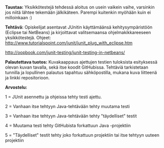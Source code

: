 **Taustaa:** Yksikkötestejä tehdessä aloitus on usein vaikein vaihe, varsinkin jos niitä lähtee tekemään jälkikäteen. Parempi kuitenkin myöhään kuin ei milloinkaan :)


**Tehtävä:** Opiskelijat asentavat JUnitin käyttämäänsä kehitysympäristöön (Eclipse tai NetBeans) ja kirjoittavat valitsemaansa ohjelmakikkareeseen yksikkötestejä. Ohjeet: http://www.tutorialspoint.com/junit/junit_plug_with_eclipse.htm

http://oopbook.com/junit-testing/junit-testing-in-netbeans/


**Palautettava tuotos:** Kuvakaappaus ajettujen testien tuloksista esityksessä olevan kuvan tavalla, sekä itse koodit GitHubissa. Tehtäviä tarkistetaan tunnilla ja lopullinen palautus tapahtuu sähköpostilla, mukana kuva liitteenä ja linkki repositorioon.


**Arvostelu:**

1 = JUnit asennettu ja ohjeissa tehty testi ajettu.

2 = Vanhaan itse tehtyyn Java-tehtävään tehty muutama testi

3 = Vanhaan itse tehtyyn Java-tehtävään tehty "täydelliset" testit

4 = Muutama testi tehty GitHubista forkattuun Java -projektiin

5 = "Täydelliset" testit tehty joko forkattuun projektiin tai itse tehtyyn uuteen projektiin